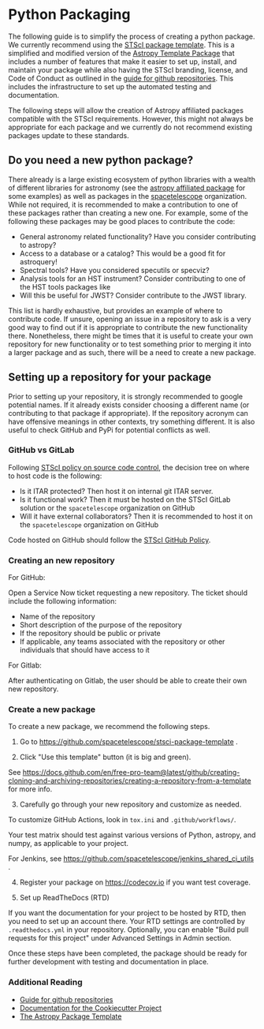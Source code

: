 # Python Packaging

The following guide is to simplify the process of creating a python
package.  We currently recommend using the [STScI package
template](https://github.com/spacetelescope/stsci-package-template).
This is a simplified and modified version of the [Astropy
Template Package](https://github.com/astropy/package-template) that
includes a number of features that make it easier to set up, install,
and maintain your package while also having the STScI branding,
license, and Code of Conduct as outlined in the [guide for github
repositories](https://github.com/spacetelescope/style-guides/blob/master/guides/github-repositories.md).
This includes the infrastructure to set up the automated testing and
documentation.

The following steps will allow the creation of Astropy affiliated
packages compatible with the STScI requirements.  However, this might
not always be appropriate for each package and we currently do not
recommend existing packages update to these standards.


## Do you need a new python package?

There already is a large existing ecosystem of python libraries with a
wealth of different libraries for astronomy (see the [astropy
affiliated package](https://www.astropy.org/affiliated/) for some
examples) as well as packages in the
[spacetelescope](https://github.com/spacetelescope) organization.
While not required, it is recommended to make a contribution to one of
these packages rather than creating a new one.  For example, some of
the following these packages may be good places to contribute the
code:

* General astronomy related functionality?  Have you consider contributing to astropy?
* Access to a database or a catalog?   This would be a good fit for astroquery!
* Spectral tools?   Have you considered specutils or specviz?
* Analysis tools for an HST instrument?  Consider contributing to one of the HST tools packages like
* Will this be useful for JWST?  Consider contribute to the JWST library.

This list is hardly exhaustive, but provides an example of where to
contribute code.  If unsure, opening an issue in a repository to ask
is a very good way to find out if it is appropriate to contribute the
new functionality there.  Nonetheless, there might be times that it is
useful to create your own repository for new functionality or to test
something prior to merging it into a larger package and as such, there
will be a need to create a new package.


## Setting up a repository for your package

Prior to setting up your repository, it is strongly recommended to
google potential names.  If it already exists consider choosing a
different name (or contributing to that package if appropriate).  If
the repository acronym can have offensive meanings in other contexts,
try something different.  It is also useful to check GitHub and PyPi
for potential conflicts as well.

### GitHub vs GitLab

Following [STScI policy on source code
control](https://innerspace.stsci.edu/display/isec/Source+Code+Control),
the decision tree on where to host code is the following:

* Is it ITAR protected?  Then host it on internal git ITAR server.
* Is it functional work?   Then it must be hosted on the STScI GitLab solution or the `spacetelescope` organization on GitHub
* Will it have external collaborators?  Then it is recommended to host it on the `spacetelescope` organization on GitHub

Code hosted on GitHub should follow the [STScI GitHub
Policy](https://innerspace.stsci.edu/display/isec/GitHub).


### Creating an new repository

For GitHub:

Open a Service Now ticket requesting a new repository.  The ticket
should include the following information:

* Name of the repository
* Short description of the purpose of the repository
* If the repository should be public or private
* If applicable, any teams associated with the repository or other
individuals that should have access to it

For Gitlab:

After authenticating on Gitlab, the user should be able to create
their own new repository.


### Create a new package

To create a new package, we recommend the following steps.

1. Go to https://github.com/spacetelescope/stsci-package-template .

2. Click "Use this template" button (it is big and green).

See https://docs.github.com/en/free-pro-team@latest/github/creating-cloning-and-archiving-repositories/creating-a-repository-from-a-template
for more info.

3. Carefully go through your new repository and customize as needed.

To customize GitHub Actions, look in `tox.ini` and `.github/workflows/`.

Your test matrix should test against various versions of Python, astropy,
and numpy, as applicable to your project.

For Jenkins, see https://github.com/spacetelescope/jenkins_shared_ci_utils .

4. Register your package on https://codecov.io if you want test coverage.

5. Set up ReadTheDocs (RTD)

If you want the documentation for your project to be hosted by
RTD, then you need to set up an account there. Your RTD
settings are controlled by `.readthedocs.yml` in your repository.
Optionally, you can enable "Build pull requests for this project"
under Advanced Settings in Admin section.

Once these steps have been completed, the package should be ready for
further development with testing and documentation in place.

### Additional Reading

* [Guide for github repositories](https://github.com/spacetelescope/style-guides/blob/master/guides/github-repositories.md)
* [Documentation for the Cookiecutter Project](https://cookiecutter.readthedocs.io/en/latest/readme.html)
* [The Astropy Package Template](http://docs.astropy.org/projects/package-template/en/latest/)
